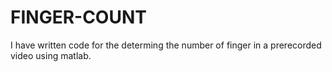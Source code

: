 # FINGER-COUNT
I have written code for the determing the number of finger in a prerecorded video using matlab.

